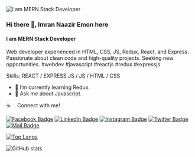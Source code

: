 
![I am MERN Stack Developer](https://media.licdn.com/dms/image/C4D16AQFpXNDXAOMkzQ/profile-displaybackgroundimage-shrink_350_1400/0/1654569301723?e=1683763200&v=beta&t=wcKPfc9r5pJ158nqV22Q0-aKPq-zcV1mKwm7qxKzNF8)

### Hi there 👋, Imran Naazir Emon here
#### I am MERN Stack Developer

Web developer experienced in HTML, CSS, JS, Redux, React, and Express. Passionate about clean code and high-quality projects. Seeking new opportunities. #webdev #javascript #reactjs #redux #expressjs

Skills: REACT / EXPRESS JS / JS / HTML / CSS

- 🌱 I’m currently learning Redux. 
- 💬 Ask me about Javascript. 


:coffee: &emsp;Connect with me!

[![Facebook Badge](https://img.shields.io/badge/Facebook-1877F2?style=for-the-badge&logo=facebook&logoColor=white)](https://www.facebook.com/imrannaaziremon)
[![Linkedin Badge](https://img.shields.io/badge/LinkedIn-0077B5?style=for-the-badge&logo=linkedin&logoColor=white)](https://www.linkedin.com/in/imrannaaziremon) [![Instagram Badge](https://img.shields.io/badge/Instagram-E4405F?style=for-the-badge&logo=instagram&logoColor=white)](https://instagram.com/imrannaaziremon) [![Twitter Badge](https://img.shields.io/badge/Twitter-1DA1F2?style=for-the-badge&logo=twitter&logoColor=white)](https://twitter.com/imrannaazirbd) [![Mail Badge](https://img.shields.io/badge/Gmail-D14836?style=for-the-badge&logo=gmail&logoColor=white)](mailto:imrannaaziremon@gmail.com)

[![Top Langs](https://github-readme-stats.vercel.app/api/top-langs/?username=imrannaazir)](https://github.com/anuraghazra/github-readme-stats)

![GitHub stats](https://github-readme-stats.vercel.app/api?username=imrannaazir&show_icons=true)  

